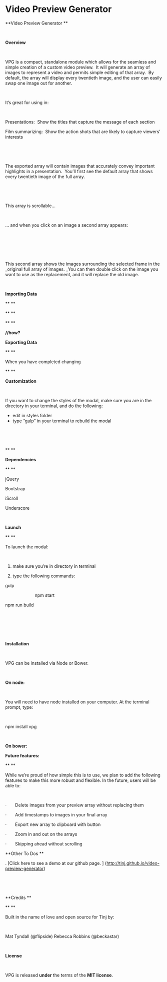 Video Preview Generator
====================

**Video Preview Generator **

 

**Overview**

 

VPG is a compact, standalone module which allows
for the seamless and simple creation of a custom video preview.  It will
generate an array of images to represent a video and permits simple editing of
that array.  By default, the array will display every twentieth image, and
the user can easily swap one image out for another.  

 

It’s great for using in:

 

Presentations: 
Show the titles that capture the message of each section

Film summarizing:  Show the action shots that are likely to
capture viewers’ interests

 

 

The exported array will contain images that
accurately convey important highlights in a presentation.  You’ll first
see the default array that shows every twentieth image of the full array.

 

 

This array is scrollable…

 

… and when you click on an image a second array
appears:

 

 

 

This second array shows the images surrounding
the selected frame in the _original full
array of images. _You can then double click on the image you want to use as
the replacement, and it will replace the old image.

 

**Importing Data**

** **

** **

** **

**//how?**

**Exporting Data**

** **

When you have completed changing

** **

**Customization**

 

If you want to change the styles of the modal,
make sure you are in the directory in your terminal, and do the following:

- edit in styles folder
- type “gulp” in your terminal to
     rebuild the modal

 

 

** **

**Dependencies**

** **

jQuery

Bootstrap

iScroll

Underscore

 

**Launch**

** **

To launch
the modal:

 

1. make
sure you’re in directory in terminal

2. type the following commands:

gulp

                        npm start  

npm run build  

 

 

 

**Installation**

 

VPG can be installed via Node or Bower.  

 

**On node:**

 

You will need to have node installed on your
computer. At the terminal prompt, type:

 

npm install vpg

 

**On bower:**

**Future features:**

** **

While we’re proud of
how simple this is to use, we plan to add the following features to make this
more robust and flexible. In the future, users will be able to:

 

·      
Delete
images from your preview array without replacing them

·      
Add
timestamps to images in your final array

·      
Export
new array to clipboard with button

·      
Zoom
in and out on the arrays

·      
Skipping
ahead without scrolling 


**Other To Dos **

.
[Click here to see a demo at our github page. ] (http://tinj.github.io/video-preview-generator)


 

 

**Credits **

** **

Built in the name of love
and open source for Tinj by:

 

Mat Tyndall (@flipside)
Rebecca Robbins (@beckastar) 

 

**License**

 

VPG is released **under** the
terms of the **MIT license**.

 

  

 

 